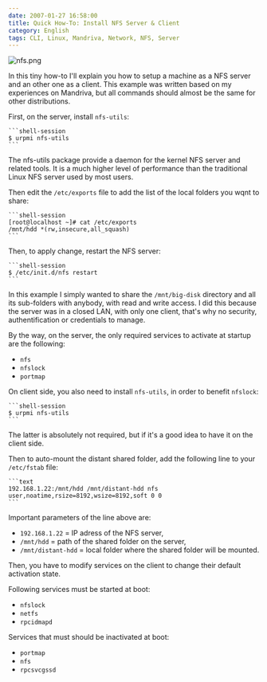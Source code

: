 ```yaml
---
date: 2007-01-27 16:58:00
title: Quick How-To: Install NFS Server & Client
category: English
tags: CLI, Linux, Mandriva, Network, NFS, Server
---
```


![nfs.png](/uploads/2007/nfs.png)

In this tiny how-to I'll explain you how to setup a machine as a NFS server and an other one as a client. This example was written based on my experiences on Mandriva, but all commands should almost be the same for other distributions.

First, on the server, install `nfs-utils`:

    ```shell-session
    $ urpmi nfs-utils
    ```

The nfs-utils package provide a daemon for the kernel NFS server and related tools. It is a much higher level of performance than the traditional Linux NFS server used by most users.

Then edit the `/etc/exports` file to add the list of the local folders you wqnt to share:

    ```shell-session
    [root@localhost ~]# cat /etc/exports
    /mnt/hdd *(rw,insecure,all_squash)
    ```

Then, to apply change, restart the NFS server:

    ```shell-session
    $ /etc/init.d/nfs restart
    ```

In this example I simply wanted to share the `/mnt/big-disk` directory and all its sub-folders with anybody, with read and write access. I did this because the server was in a closed LAN, with only one client, that's why no security, authentification or credentials to manage.

By the way, on the server, the only required services to activate at startup are the following:

  * `nfs`
  * `nfslock`
  * `portmap`

On client side, you also need to install `nfs-utils`, in order to benefit `nfslock`:

    ```shell-session
    $ urpmi nfs-utils
    ```

The latter is absolutely not required, but if it's a good idea to have it on the client side.

Then to auto-mount the distant shared folder, add the following line to your `/etc/fstab` file:

    ```text
    192.168.1.22:/mnt/hdd /mnt/distant-hdd nfs user,noatime,rsize=8192,wsize=8192,soft 0 0
    ```

Important parameters of the line above are:

  * `192.168.1.22` = IP adress of the NFS server,
  * `/mnt/hdd` = path of the shared folder on the server,
  * `/mnt/distant-hdd` = local folder where the shared folder will be mounted.

Then, you have to modify services on the client to change their default activation state.

Following services must be started at boot:

  * `nfslock`
  * `netfs`
  * `rpcidmapd`

Services that must should be inactivated at boot:

  * `portmap`
  * `nfs`
  * `rpcsvcgssd`

